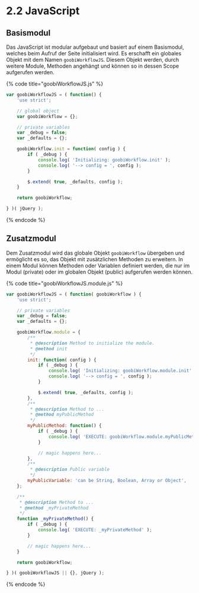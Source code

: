 # 2.2 JavaScript

## Basismodul

Das JavaScript ist modular aufgebaut und basiert auf einem Basismodul, welches beim Aufruf der Seite initialisiert wird. Es erschafft ein globales Objekt mit dem Namen `goobiWorkflowJS`. Diesem Objekt werden, durch weitere Module, Methoden angehängt und können so in dessen Scope aufgerufen werden.

{% code title="goobiWorkflowJS.js" %}
```javascript
var goobiWorkflowJS = ( function() {
    'use strict';

    // global object
    var goobiWorkflow = {};

    // private variables
    var _debug = false;
    var _defaults = {};

    goobiWorkflow.init = function( config ) {
        if ( _debug ) {
            console.log( 'Initializing: goobiWorkflow.init' );
            console.log( '--> config = ', config );
        }

        $.extend( true, _defaults, config );
    }

    return goobiWorkflow;

} )( jQuery );
```
{% endcode %}

## Zusatzmodul

Dem Zusatzmodul wird das globale Objekt `goobiWorkflow` übergeben und ermöglicht es so, das Objekt mit zusätzlichen Methoden zu erweitern. In einem Modul können Methoden oder Variablen definiert werden, die nur im Modul \(private\) oder im globalen Objekt \(public\) aufgerufen werden können.

{% code title="goobiWorkflowJS.module.js" %}
```javascript
var goobiWorkflowJS = ( function( goobiWorkflow ) {
    'use strict';

    // private variables
    var _debug = false;
    var _defaults = {};

    goobiWorkflow.module = {
        /**
         * @description Method to initialize the module.
         * @method init
         */
        init: function( config ) {
            if ( _debug ) {
                console.log( 'Initializing: goobiWorkflow.module.init' );
                console.log( '--> config = ', config );
            }

            $.extend( true, _defaults, config );
        },
        /**
         * @description Method to ...
         * @method myPublicMethod
         */
        myPublicMethod: function() {
            if ( _debug ) {
                console.log( 'EXECUTE: goobiWorkflow.module.myPublicMethod' );
            }

            // magic happens here...
        },
        /**
         * @description Public variable
         */
        myPublicVariable: 'can be String, Boolean, Array or Object',
    };

    /**
     * @description Method to ...
     * @method _myPrivateMethod
     */
    function _myPrivateMethod() {
        if ( _debug ) {
            console.log( 'EXECUTE: _myPrivateMethod' );
        }

        // magic happens here...
    }

    return goobiWorkflow;

} )( goobiWorkflowJS || {}, jQuery );
```
{% endcode %}

